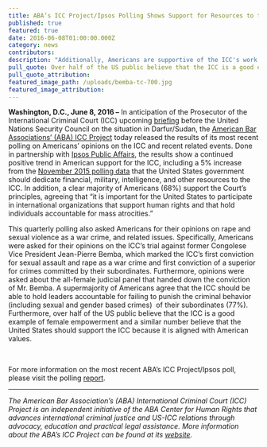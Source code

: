 ```yaml
---
title: ABA’s ICC Project/Ipsos Polling Shows Support for Resources to the ICC
published: true
featured: true
date: 2016-06-08T01:00:00.000Z
category: news
contributors:
description: "Additionally, Americans are supportive of the ICC's work to combat rape as a war crime."
pull_quote: Over half of the US public believe that the ICC is a good example of female empowerment and a similar number believe that the United States should support the ICC because it is aligned with American values.
pull_quote_attribution:
featured_image_path: /uploads/bemba-tc-700.jpg
featured_image_attribution:
---
```



**Washington, D.C., June 8, 2016 –** In anticipation of the Prosecutor of the International Criminal Court (ICC) upcoming [briefing](http://www.un.org/sg/spokesperson/weekahead/) before the United Nations Security Council on the situation in Darfur/Sudan, the [American Bar Associations’ (ABA) ICC Project](http://www.aba-icc.org/) today released the results of its most recent polling on Americans’ opinions on the ICC and recent related events. Done in partnership with [Ipsos Public Affairs](http://www.ipsos-na.com/research/public-affairs/), the results show a continued positive trend in American support for the ICC, including a 5% increase from the [November 2015 polling data](https://www.international-criminal-justice-today.org/polling-data/2015/11/25/november-2015-ipsos-polling-data/) that the United States government should dedicate financial, military, intelligence, and other resources to the ICC. In addition, a clear majority of Americans (68%) support the Court’s principles, agreeing that “it is important for the United States to participate in international organizations that support human rights and that hold individuals accountable for mass atrocities.”

This quarterly polling also asked Americans for their opinions on rape and sexual violence as a war crime, and related issues. Specifically, Americans were asked for their opinions on the ICC’s trial against former Congolese Vice President Jean-Pierre Bemba, which marked the ICC’s first conviction for sexual assault and rape as a war crime and first conviction of a superior for crimes committed by their subordinates. Furthermore, opinions were asked about the all-female judicial panel that handed down the conviction of Mr. Bemba. A supermajority of Americans agree that the ICC should be able to hold leaders accountable for failing to punish the criminal behavior (including sexual and gender based crimes)  of their subordinates (77%). Furthermore, over half of the US public believe that the ICC is a good example of female empowerment and a similar number believe that the United States should support the ICC because it is aligned with American values.

<div align="center">&nbsp;</div>



For more information on the most recent ABA’s ICC Project/Ipsos poll, please visit the polling [report](https://www.international-criminal-justice-today.org/polling-data/2016/04/01/april-2016-ipsos-polling-results/).

<div align="center"><hr align="center" size="2" width="100%" /></div>

*The American Bar Association’s (ABA) International Criminal Court (ICC) Project is an independent initiative of the ABA Center for Human Rights that advances international criminal justice and US-ICC relations through advocacy, education and practical legal assistance. More information about the ABA’s ICC Project can be found at its [website](http://www.aba-icc.org/).*